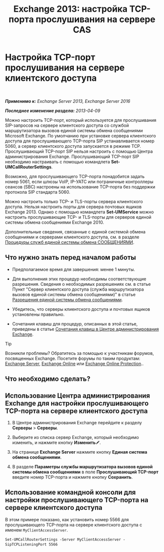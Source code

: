 ﻿---
title: 'Exchange 2013: настройка TCP-порта прослушивания на сервере CAS'
TOCTitle: Настройка TCP-порт прослушивания на сервере клиентского доступа
ms:assetid: 5f48f21a-d8d4-48b2-868f-9a3647693841
ms:mtpsurl: https://technet.microsoft.com/ru-ru/library/JJ673530(v=EXCHG.150)
ms:contentKeyID: 50556439
ms.date: 05/22/2018
mtps_version: v=EXCHG.150
ms.translationtype: MT
---

# Настройка TCP-порт прослушивания на сервере клиентского доступа

 

_**Применимо к:** Exchange Server 2013, Exchange Server 2016_

_**Последнее изменение раздела:** 2013-04-09_

Можно настроить TCP-порт, который используется для прослушивания SIP-запросов на сервере клиентского доступа со службой маршрутизатора вызовов единой системы обмена сообщениями Microsoft Exchange. По умолчанию при установке сервера клиентского доступа для прослушивающего TCP-порта SIP устанавливается номер 5060, а сервер клиентского доступа запускается в режиме TCP. Прослушивающий TCP-порт SIP нельзя настроить с помощью Центра администрирования Exchange. Прослушивающий TCP-порт SIP необходимо настраивать с помощью командлета **Set-UMCallRouterSettings**.

Возможно, для прослушивающего TCP-порта понадобится задать номер 5061, если шлюзы VoIP, IP-УАТС или пограничные контроллеры сеансов (SBC) настроены на использование TCP-порта без поддержки протокола SIP стандарта 5060.

Можно настроить только TCP- и TLS-порты сервера клиентского доступа. Нельзя настроить порты для сервера почтовых ящиков Exchange 2013. Однако с помощью командлета **Set-UMService** можно настроить прослушивающие TCP- и TLS-порты для серверов единой системы обмена сообщениями Exchange 2010.

Дополнительные сведения, связанные с единой системой обмена сообщениями и серверами клиентского доступа, см. в разделе [Процедуры служб единой системы обмена СООБЩЕНИЯМИ](um-services-procedures-exchange-2013-help.md).

## Что нужно знать перед началом работы

  - Предполагаемое время для завершения: менее 1 минуты.

  - Для выполнения этих процедур необходимы соответствующие разрешения. Сведения о необходимых разрешениях см. в статье Пункт "Сервер клиентского доступа (служба маршрутизатора вызовов единой системы обмена сообщениями)" в статье [Разрешения единой системы обмена сообщениями](unified-messaging-permissions-exchange-2013-help.md).

  - Убедитесь, что серверы клиентского доступа и почтовых ящиков установлены правильно.

  - Сочетания клавиш для процедур, описанных в этой статье, приведены в статье [Сочетания клавиш в Центре администрирования Exchange](keyboard-shortcuts-in-the-exchange-admin-center-exchange-online-protection-help.md).

> [!TIP]  
> Возникли проблемы? Обратитесь за помощью к участникам форумов, посвященных Exchange. Посетите форумы по таким продуктам: <a href="https://go.microsoft.com/fwlink/p/?linkid=60612">Exchange Server</a>, <a href="https://go.microsoft.com/fwlink/p/?linkid=267542">Exchange Online</a> или <a href="https://go.microsoft.com/fwlink/p/?linkid=285351">Exchange Online Protection</a>..


## Что необходимо сделать?

## Использование Центра администрирования Exchange для настройки прослушивающего TCP-порта на сервере клиентского доступа

1.  В Центре администрирования Exchange перейдите к разделу **Серверы** \> **Серверы**.

2.  Выберите из списка сервер Exchange, который необходимо изменить, и нажмите кнопку **Изменить**![Значок редактирования](images/Bb124582.6f53ccb2-1f13-4c02-bea0-30690e6ea71d(EXCHG.150).gif "Значок редактирования").

3.  На странице **Exchange Server** нажмите кнопку **Единая система обмена сообщениями**.

4.  В разделе **Параметры службы маршрутизатора вызовов единой системы обмена сообщениями** в поле **Прослушивающий TCP-порт** введите номер TCP-порта и нажмите кнопку **Сохранить**.

## Использование командной консоли для настройки прослушивающего TCP-порта на сервере клиентского доступа

В этом примере показано, как установить номер 5566 для прослушивающего TCP-порта на сервере клиентского доступа с именем `MyClientAccessServer`.

    Set-UMCallRouterSettings -Server MyClientAccessServer -SipTCPListeningPort 5566


